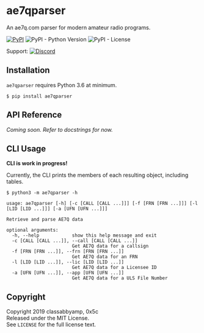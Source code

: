 # ae7qparser

An ae7q.com parser for modern amateur radio programs.

[![PyPI](https://img.shields.io/pypi/v/ae7qparser)](https://pypi.org/project/ae7qparser/) ![PyPI - Python Version](https://img.shields.io/pypi/pyversions/ae7qparser) ![PyPI - License](https://img.shields.io/pypi/l/ae7qparser)

Support: [![Discord](https://discordapp.com/api/guilds/656888365886734340/widget.png?style=shield)](https://discord.gg/SwyjdDN)

## Installation

`ae7qparser` requires Python 3.6 at minimum.

```none
$ pip install ae7qparser
```


## API Reference

*Coming soon. Refer to docstrings for now.*


## CLI Usage

**CLI is work in progress!**  

Currently, the CLI prints the members of each resulting object, including tables.

```none
$ python3 -m ae7qparser -h

usage: ae7qparser [-h] [-c [CALL [CALL ...]]] [-f [FRN [FRN ...]]] [-l [LID [LID ...]]] [-a [UFN [UFN ...]]]

Retrieve and parse AE7Q data

optional arguments:
  -h, --help            show this help message and exit
  -c [CALL [CALL ...]], --call [CALL [CALL ...]]
                        Get AE7Q data for a callsign
  -f [FRN [FRN ...]], --frn [FRN [FRN ...]]
                        Get AE7Q data for an FRN
  -l [LID [LID ...]], --lic [LID [LID ...]]
                        Get AE7Q data for a Licensee ID
  -a [UFN [UFN ...]], --app [UFN [UFN ...]]
                        Get AE7Q data for a ULS File Number
```


## Copyright

Copyright 2019 classabbyamp, 0x5c  
Released under the MIT License.  
See `LICENSE` for the full license text.
